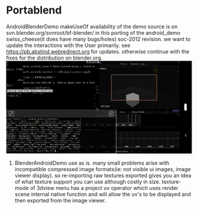# Portablend

AndroidBlenderDemo makeUseOf
  availability of the demo source is on svn.blender.org/svnroot/bf-blender/
    in this porting of the android_demo swiss_cheese(it does have many bugs/holes) soc-2012 revision. we want to update the interactions with the User primarily. see https://pb.abstind.webredirect.org for updates. otherwise continue with the fixes for the distribution on blender.org.
   <img src="preview.jpg" alr="screenOfBlendPortraitView" />
1. BlenderAndroidDemo use as is.
 many small problems arise with incompatible
 compressed image formats(ie: not visible ui
 images, image viewer display). so
 re-importing raw textures exported
 gives you an idea of what texture
 support you can use although costly in size.
 texture-mode of 3dview menu has a
 project uv operator which uses render scene
 internal native function and will allow the
 uv's to be displayed and then exported from
 the image viewer.
